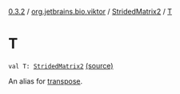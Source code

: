 [0.3.2](../../index.md) / [org.jetbrains.bio.viktor](../index.md) / [StridedMatrix2](index.md) / [T](.)

# T

`val T: `[`StridedMatrix2`](index.md) [(source)](https://github.com/JetBrains-Research/viktor/blob/0.3.2/src/main/kotlin/org/jetbrains/bio/viktor/StridedMatrix2.kt#L103)

An alias for [transpose](transpose.md).

